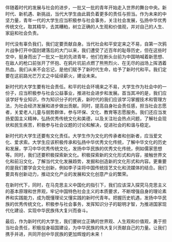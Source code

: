 伴随着时代的发展与社会的进步，一批又一批的青年开始走入世界的舞台中央。新时代、新机遇、新挑战，当代大学生由此肩负着更多的责任与担当。作为未来的中坚力量，青年一代的大学生应当积极参与社会事务，关注社会发展，弘扬中华优秀传统文化，取其精华，去其糟粕，树立正确的人生观和价值观，并对自己的人生、家庭和社会负责。

时代没有辜负我们，我们定要贡献自身。当代社会和平安定来之不易，自第一次鸦片战争打开中国封建落后的大门以来，我们遭受了近百年的耻辱历史，但在这些时空中，挺身而出了一批又一批的先进青年，他们在断头台前为中国呐喊着新思想、在敌人的枪口前张开了怀抱、在鸦片坑前点燃了熊熊烈火、在无尽的战场上挥洒着热血。我们从来不会忘记，是他们赋予了新时代生命，给予了新时代和平。我们定要在这前路光芒万丈之中延续薪火，建设未来。

新时代的大学生要有社会责任。和平的社会环境来之不易，大学生作为社会中的一份子，应当积极参与社会公益事业，推进社会进步和发展。首当其冲的是，我们应该学好专业知识，作为知识分子的代表，新时代的我们应该学习掌握技术和管理方法，为社会经济发展和进步做出贡献。同时，提高自身社会责任感，担当社会志愿者，关爱老人儿童与弱势群体，参与环保、文化、教育等志愿服务。我们还应当发扬爱国主义精神，弘扬优秀传统文化和美德，以及关注社会热点问题，了解社会现状和民生疾苦，积极参与社会议题的讨论和解决，促进社会的和谐与稳定。

新时代的大学生还要有文化责任。大学生作为文化的传承者和创新者，应当爱文化、爱求索。大学生应该积极传承和弘扬中华优秀文化传统，了解中华文化的历史和发展，学习中华优秀传统文化，发扬中华民族的优秀文化传统，例如儒家思想等。同时，我们还要积极探索新文化。积极探索新的文化形式和内容，接触世界文化和前沿文化，了解当代文化发展趋势，发掘和创造新的文化形式和内容。更重要的是我们要学会文化创新，例如李子柒将中国传统技艺文化和流媒体的结合。我们要具有创新动力，推动文化产业的发展和文化创意产业的繁荣。

在新时代下，同时，在马克思主义中国化的指引下，我们应该深入探究马克思主义的基本原理和世界观，牢记中国特色社会主义的本质要求，不断增强自身的理论素养和实践能力，成为既懂理论又懂实践的新时代青年。把握历史机遇，发扬中华民族的优秀传统文化，积极参与社会事务，发挥知识分子的聪明才智，为推进国家现代化建设、实现中华民族伟大复兴而奋斗。

最后，作为新时代的大学生，我们要树立正确的世界观、人生观和价值观，勇于担当社会责任，积极投身祖国建设，为中华民族的伟大复兴贡献自己的力量。让我们携手并进，共同开创中华民族的更加辉煌的未来！

